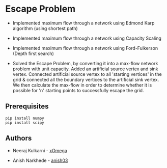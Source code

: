 # Escape Problem


* Implemented maximum flow through a network using Edmond Karp algorithm (using shortest path)

* Implemented maximum flow through a network using Capacity Scaling

* Implemented maximum flow through a network using Ford-Fulkerson (Depth first search)

* Solved the Escape Problem, by converting it into a max-flow network problem with unit capacity. Added an artificial source vertex and sink vertex.
Connected artificial source vertex to all 'starting vertices' in the grid & connected all the boundary vertices to the artificial sink vertex.
We then calculate the max-flow in order to determine whether it is possible for 'n' starting points to successfully escape the grid.

## Prerequisites

```
pip install numpy
pip install scipy

```

## Authors

* Neeraj Kulkarni - [xOmega](https://github.com/xOmega)

* Anish Narkhede - [anish03](https://github.com/anish03)
